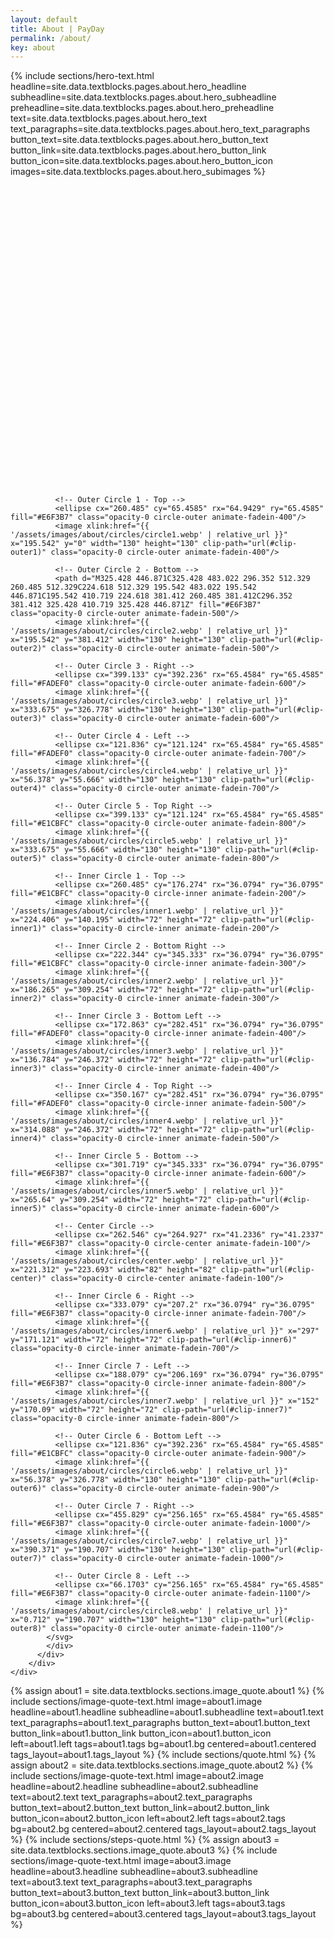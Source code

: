 ```yaml
---
layout: default
title: About | PayDay
permalink: /about/
key: about
---
```


<div class="px-4 pt-32 2xl:pt-44">
  <div class="flex flex-col lg:flex-row items-center gap-8 max-w-7xl mx-auto h-full">
        <!-- Text Content -->
        {% include sections/hero-text.html 
          headline=site.data.textblocks.pages.about.hero_headline
          subheadline=site.data.textblocks.pages.about.hero_subheadline
          preheadline=site.data.textblocks.pages.about.hero_preheadline
          text=site.data.textblocks.pages.about.hero_text
          text_paragraphs=site.data.textblocks.pages.about.hero_text_paragraphs
          button_text=site.data.textblocks.pages.about.hero_button_text
          button_link=site.data.textblocks.pages.about.hero_button_link
          button_icon=site.data.textblocks.pages.about.hero_button_icon
          images=site.data.textblocks.pages.about.hero_subimages
          %}
        <!-- Image -->
        <div class="w-full h-full md:w-1/2 flex justify-end relative items-center">
          <div class="relative w-full flex-1 flex items-center justify-center">
            <!-- SVG with animated circles -->
            <div class="w-full max-w-md md:max-w-lg lg:max-w-xl">
            <svg class="w-full h-auto" width="522" height="513" viewBox="0 0 522 513" fill="none" xmlns="http://www.w3.org/2000/svg" xmlns:xlink="http://www.w3.org/1999/xlink">
              <defs>
                <!-- Define clip paths for each circle -->
                <clipPath id="clip-outer1">
                  <ellipse cx="260.485" cy="65.4585" rx="64.9429" ry="65.4585"/>
                </clipPath>
                <clipPath id="clip-outer2">
                  <path d="M325.428 446.871C325.428 483.022 296.352 512.329 260.485 512.329C224.618 512.329 195.542 483.022 195.542 446.871C195.542 410.719 224.618 381.412 260.485 381.412C296.352 381.412 325.428 410.719 325.428 446.871Z"/>
                </clipPath>
                <clipPath id="clip-outer3">
                  <ellipse cx="399.133" cy="392.236" rx="65.4584" ry="65.4585"/>
                </clipPath>
                <clipPath id="clip-outer4">
                  <ellipse cx="121.836" cy="121.124" rx="65.4584" ry="65.4585"/>
                </clipPath>
                <clipPath id="clip-outer5">
                  <ellipse cx="399.133" cy="121.124" rx="65.4584" ry="65.4585"/>
                </clipPath>
                <clipPath id="clip-inner1">
                  <ellipse cx="260.485" cy="176.274" rx="36.0794" ry="36.0795"/>
                </clipPath>
                <clipPath id="clip-inner2">
                  <ellipse cx="222.344" cy="345.333" rx="36.0794" ry="36.0795"/>
                </clipPath>
                <clipPath id="clip-inner3">
                  <ellipse cx="172.863" cy="282.451" rx="36.0794" ry="36.0795"/>
                </clipPath>
                <clipPath id="clip-inner4">
                  <ellipse cx="350.167" cy="282.451" rx="36.0794" ry="36.0795"/>
                </clipPath>
                <clipPath id="clip-inner5">
                  <ellipse cx="301.719" cy="345.333" rx="36.0794" ry="36.0795"/>
                </clipPath>
                <clipPath id="clip-center">
                  <ellipse cx="262.546" cy="264.927" rx="41.2336" ry="41.2337"/>
                </clipPath>
                <clipPath id="clip-inner6">
                  <ellipse cx="333.079" cy="207.2" rx="36.0794" ry="36.0795"/>
                </clipPath>
                <clipPath id="clip-inner7">
                  <ellipse cx="188.079" cy="206.169" rx="36.0794" ry="36.0795"/>
                </clipPath>
                <clipPath id="clip-outer6">
                  <ellipse cx="121.836" cy="392.236" rx="65.4584" ry="65.4585"/>
                </clipPath>
                <clipPath id="clip-outer7">
                  <ellipse cx="455.829" cy="256.165" rx="65.4584" ry="65.4585"/>
                </clipPath>
                <clipPath id="clip-outer8">
                  <ellipse cx="66.1703" cy="256.165" rx="65.4584" ry="65.4585"/>
                </clipPath>
              </defs>
              
              <!-- Outer Circle 1 - Top -->
              <ellipse cx="260.485" cy="65.4585" rx="64.9429" ry="65.4585" fill="#E6F3B7" class="opacity-0 circle-outer animate-fadein-400"/>
              <image xlink:href="{{ '/assets/images/about/circles/circle1.webp' | relative_url }}" x="195.542" y="0" width="130" height="130" clip-path="url(#clip-outer1)" class="opacity-0 circle-outer animate-fadein-400"/>
              
              <!-- Outer Circle 2 - Bottom -->
              <path d="M325.428 446.871C325.428 483.022 296.352 512.329 260.485 512.329C224.618 512.329 195.542 483.022 195.542 446.871C195.542 410.719 224.618 381.412 260.485 381.412C296.352 381.412 325.428 410.719 325.428 446.871Z" fill="#E6F3B7" class="opacity-0 circle-outer animate-fadein-500"/>
              <image xlink:href="{{ '/assets/images/about/circles/circle2.webp' | relative_url }}" x="195.542" y="381.412" width="130" height="130" clip-path="url(#clip-outer2)" class="opacity-0 circle-outer animate-fadein-500"/>
              
              <!-- Outer Circle 3 - Right -->
              <ellipse cx="399.133" cy="392.236" rx="65.4584" ry="65.4585" fill="#FADEF0" class="opacity-0 circle-outer animate-fadein-600"/>
              <image xlink:href="{{ '/assets/images/about/circles/circle3.webp' | relative_url }}" x="333.675" y="326.778" width="130" height="130" clip-path="url(#clip-outer3)" class="opacity-0 circle-outer animate-fadein-600"/>
              
              <!-- Outer Circle 4 - Left -->
              <ellipse cx="121.836" cy="121.124" rx="65.4584" ry="65.4585" fill="#FADEF0" class="opacity-0 circle-outer animate-fadein-700"/>
              <image xlink:href="{{ '/assets/images/about/circles/circle4.webp' | relative_url }}" x="56.378" y="55.666" width="130" height="130" clip-path="url(#clip-outer4)" class="opacity-0 circle-outer animate-fadein-700"/>
              
              <!-- Outer Circle 5 - Top Right -->
              <ellipse cx="399.133" cy="121.124" rx="65.4584" ry="65.4585" fill="#E1CBFC" class="opacity-0 circle-outer animate-fadein-800"/>
              <image xlink:href="{{ '/assets/images/about/circles/circle5.webp' | relative_url }}" x="333.675" y="55.666" width="130" height="130" clip-path="url(#clip-outer5)" class="opacity-0 circle-outer animate-fadein-800"/>
              
              <!-- Inner Circle 1 - Top -->
              <ellipse cx="260.485" cy="176.274" rx="36.0794" ry="36.0795" fill="#E1CBFC" class="opacity-0 circle-inner animate-fadein-200"/>
              <image xlink:href="{{ '/assets/images/about/circles/inner1.webp' | relative_url }}" x="224.406" y="140.195" width="72" height="72" clip-path="url(#clip-inner1)" class="opacity-0 circle-inner animate-fadein-200"/>
              
              <!-- Inner Circle 2 - Bottom Right -->
              <ellipse cx="222.344" cy="345.333" rx="36.0794" ry="36.0795" fill="#E1CBFC" class="opacity-0 circle-inner animate-fadein-300"/>
              <image xlink:href="{{ '/assets/images/about/circles/inner2.webp' | relative_url }}" x="186.265" y="309.254" width="72" height="72" clip-path="url(#clip-inner2)" class="opacity-0 circle-inner animate-fadein-300"/>
              
              <!-- Inner Circle 3 - Bottom Left -->
              <ellipse cx="172.863" cy="282.451" rx="36.0794" ry="36.0795" fill="#FADEF0" class="opacity-0 circle-inner animate-fadein-400"/>
              <image xlink:href="{{ '/assets/images/about/circles/inner3.webp' | relative_url }}" x="136.784" y="246.372" width="72" height="72" clip-path="url(#clip-inner3)" class="opacity-0 circle-inner animate-fadein-400"/>
              
              <!-- Inner Circle 4 - Top Right -->
              <ellipse cx="350.167" cy="282.451" rx="36.0794" ry="36.0795" fill="#FADEF0" class="opacity-0 circle-inner animate-fadein-500"/>
              <image xlink:href="{{ '/assets/images/about/circles/inner4.webp' | relative_url }}" x="314.088" y="246.372" width="72" height="72" clip-path="url(#clip-inner4)" class="opacity-0 circle-inner animate-fadein-500"/>
              
              <!-- Inner Circle 5 - Bottom -->
              <ellipse cx="301.719" cy="345.333" rx="36.0794" ry="36.0795" fill="#E6F3B7" class="opacity-0 circle-inner animate-fadein-600"/>
              <image xlink:href="{{ '/assets/images/about/circles/inner5.webp' | relative_url }}" x="265.64" y="309.254" width="72" height="72" clip-path="url(#clip-inner5)" class="opacity-0 circle-inner animate-fadein-600"/>
              
              <!-- Center Circle -->
              <ellipse cx="262.546" cy="264.927" rx="41.2336" ry="41.2337" fill="#E6F3B7" class="opacity-0 circle-center animate-fadein-100"/>
              <image xlink:href="{{ '/assets/images/about/circles/center.webp' | relative_url }}" x="221.312" y="223.693" width="82" height="82" clip-path="url(#clip-center)" class="opacity-0 circle-center animate-fadein-100"/>
              
              <!-- Inner Circle 6 - Right -->
              <ellipse cx="333.079" cy="207.2" rx="36.0794" ry="36.0795" fill="#E6F3B7" class="opacity-0 circle-inner animate-fadein-700"/>
              <image xlink:href="{{ '/assets/images/about/circles/inner6.webp' | relative_url }}" x="297" y="171.121" width="72" height="72" clip-path="url(#clip-inner6)" class="opacity-0 circle-inner animate-fadein-700"/>
              
              <!-- Inner Circle 7 - Left -->
              <ellipse cx="188.079" cy="206.169" rx="36.0794" ry="36.0795" fill="#E6F3B7" class="opacity-0 circle-inner animate-fadein-800"/>
              <image xlink:href="{{ '/assets/images/about/circles/inner7.webp' | relative_url }}" x="152" y="170.09" width="72" height="72" clip-path="url(#clip-inner7)" class="opacity-0 circle-inner animate-fadein-800"/>
              
              <!-- Outer Circle 6 - Bottom Left -->
              <ellipse cx="121.836" cy="392.236" rx="65.4584" ry="65.4585" fill="#E1CBFC" class="opacity-0 circle-outer animate-fadein-900"/>
              <image xlink:href="{{ '/assets/images/about/circles/circle6.webp' | relative_url }}" x="56.378" y="326.778" width="130" height="130" clip-path="url(#clip-outer6)" class="opacity-0 circle-outer animate-fadein-900"/>
              
              <!-- Outer Circle 7 - Right -->
              <ellipse cx="455.829" cy="256.165" rx="65.4584" ry="65.4585" fill="#E6F3B7" class="opacity-0 circle-outer animate-fadein-1000"/>
              <image xlink:href="{{ '/assets/images/about/circles/circle7.webp' | relative_url }}" x="390.371" y="190.707" width="130" height="130" clip-path="url(#clip-outer7)" class="opacity-0 circle-outer animate-fadein-1000"/>
              
              <!-- Outer Circle 8 - Left -->
              <ellipse cx="66.1703" cy="256.165" rx="65.4584" ry="65.4585" fill="#E6F3B7" class="opacity-0 circle-outer animate-fadein-1100"/>
              <image xlink:href="{{ '/assets/images/about/circles/circle8.webp' | relative_url }}" x="0.712" y="190.707" width="130" height="130" clip-path="url(#clip-outer8)" class="opacity-0 circle-outer animate-fadein-1100"/>
            </svg> 
            </div>
          </div>
        </div>
    </div>
  </div>

  {% assign about1 = site.data.textblocks.sections.image_quote.about1 %}
  {% include sections/image-quote-text.html
    image=about1.image
    headline=about1.headline
    subheadline=about1.subheadline
    text=about1.text
    text_paragraphs=about1.text_paragraphs
    button_text=about1.button_text
    button_link=about1.button_link
    button_icon=about1.button_icon
    left=about1.left
    tags=about1.tags
    bg=about1.bg
    centered=about1.centered
    tags_layout=about1.tags_layout
  %}
  {% include sections/quote.html %}
  {% assign about2 = site.data.textblocks.sections.image_quote.about2 %}
  {% include sections/image-quote-text.html
    image=about2.image
    headline=about2.headline
    subheadline=about2.subheadline
    text=about2.text
    text_paragraphs=about2.text_paragraphs
    button_text=about2.button_text
    button_link=about2.button_link
    button_icon=about2.button_icon
    left=about2.left
    tags=about2.tags
    bg=about2.bg
    centered=about2.centered
    tags_layout=about2.tags_layout
  %}
  {% include sections/steps-quote.html %}
  {% assign about3 = site.data.textblocks.sections.image_quote.about3 %}
  {% include sections/image-quote-text.html
    image=about3.image
    headline=about3.headline
    subheadline=about3.subheadline
    text=about3.text
    text_paragraphs=about3.text_paragraphs
    button_text=about3.button_text
    button_link=about3.button_link
    button_icon=about3.button_icon
    left=about3.left
    tags=about3.tags
    bg=about3.bg
    centered=about3.centered
    tags_layout=about3.tags_layout
  %}